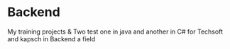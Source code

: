 # Backend

My training projects & Two test one in java and another in C# for Techsoft and kapsch in Backend a field
